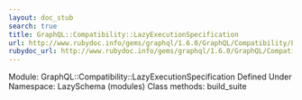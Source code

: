 ```yaml
---
layout: doc_stub
search: true
title: GraphQL::Compatibility::LazyExecutionSpecification
url: http://www.rubydoc.info/gems/graphql/1.6.0/GraphQL/Compatibility/LazyExecutionSpecification
rubydoc_url: http://www.rubydoc.info/gems/graphql/1.6.0/GraphQL/Compatibility/LazyExecutionSpecification
---
```


Module: GraphQL::Compatibility::LazyExecutionSpecification
Defined Under Namespace:
LazySchema (modules)
Class methods:
build_suite

